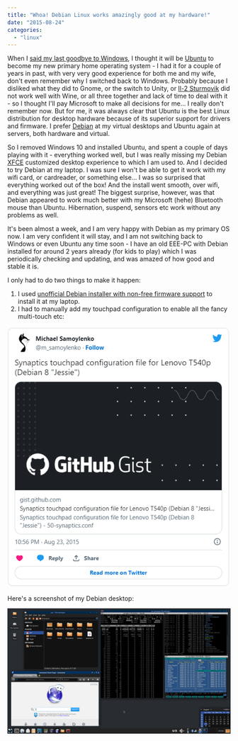 ```yaml
---
title: "Whoa! Debian Linux works amazingly good at my hardware!"
date: "2015-08-24"
categories:
  - "linux"
---
```


When I
[said my last goodbye to Windows](./2015-08-15-farewell-windows.md), I thought
it will be
[Ubuntu](http://www.ubuntu.com/) to become my new primary home operating system
\- I had it for a couple of years in past, with very very good experience for
both me and my wife, don't even remember why I switched back to Windows.
Probably because I disliked what they did to Gnome, or the switch to Unity, or
[Il-2 Sturmovik](http://store.steampowered.com/app/15320/) did not work well
with Wine, or all three together and lack of time to deal with it - so I thought
I'll pay Microsoft to make all decisions for me... I really don't remember now.
But for me, it was always clear that Ubuntu is the best Linux distribution for
desktop hardware because of its superior support for drivers and firmware. I
prefer
[Debian](http://www.debian.org/) at my virtual desktops and Ubuntu again at
servers, both hardware and virtual.

So I removed Windows 10 and installed Ubuntu, and spent a couple of days playing
with it - everything worked well, but I was really missing my Debian
[XFCE](http://xfce.org/) customized desktop experience to which I am used to.
And I decided to try Debian at my laptop. I was sure I won't be able to get it
work with my wifi card, or cardreader, or something else... I was so surprised
that everything worked out of the box! And the install went smooth, over wifi,
and everything was just great! The biggest surprise, however, was that Debian
appeared to work much better with my Microsoft (hehe) Bluetooth mouse than
Ubuntu. Hibernation, suspend, sensors etc work without any problems as well.

It's been almost a week, and I am very happy with Debian as my primary OS now. I
am very confident it will stay, and I am not switching back to Windows or even
Ubuntu any time soon - I have an old EEE-PC with Debian installed for around 2
years already (for kids to play) which I was periodically checking and updating,
and was amazed of how good and stable it is.

I only had to do two things to make it happen:

1. I used
   [unofficial Debian installer with non-free firmware support](http://cdimage.debian.org/cdimage/unofficial/non-free/cd-including-firmware/)
   to install it at my laptop.
2. I had to manually add my touchpad configuration to enable all the fancy
   multi-touch etc:

[![img.png](images/img.png)](https://gist.github.com/samoylenko/44410645c6e305f802d7#file-50-synaptics-conf)

Here's a screenshot of my Debian desktop:

![Screenshot - 08232015 - 11:53:48 PM](images/Screenshot-08232015-115348-PM.png)
